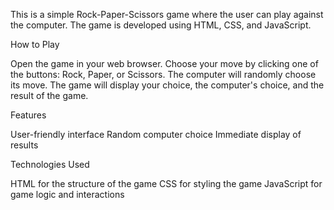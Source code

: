 This is a simple Rock-Paper-Scissors game where the user can play against the computer. The game is developed using HTML, CSS, and JavaScript.

How to Play

Open the game in your web browser.
Choose your move by clicking one of the buttons: Rock, Paper, or Scissors.
The computer will randomly choose its move.
The game will display your choice, the computer's choice, and the result of the game.



Features

User-friendly interface
Random computer choice
Immediate display of results



Technologies Used

HTML for the structure of the game
CSS for styling the game
JavaScript for game logic and interactions
